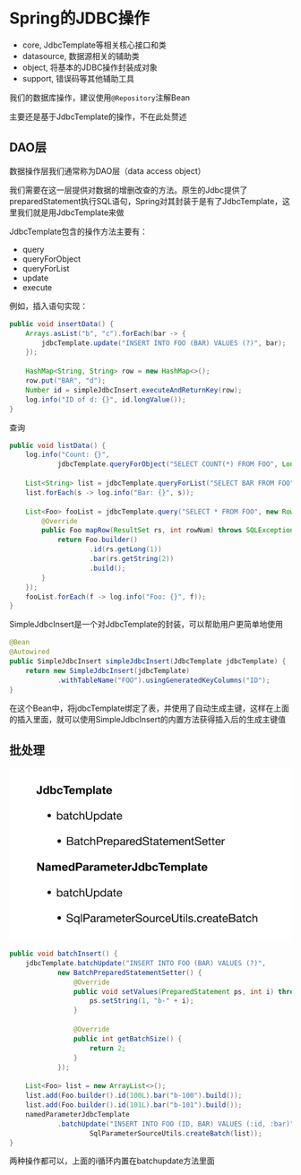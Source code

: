 # Spring的JDBC操作

- core, JdbcTemplate等相关核心接口和类
- datasource, 数据源相关的辅助类
- object, 将基本的JDBC操作封装成对象
- support, 错误码等其他辅助工具



我们的数据库操作，建议使用`@Repository`注解Bean

主要还是基于JdbcTemplate的操作，不在此处赘述





## DAO层

数据操作层我们通常称为DAO层（data access object）

我们需要在这一层提供对数据的增删改查的方法。原生的Jdbc提供了preparedStatement执行SQL语句，Spring对其封装于是有了JdbcTemplate，这里我们就是用JdbcTemplate来做

JdbcTemplate包含的操作方法主要有：

- query
- queryForObject
- queryForList
- update
- execute



例如，插入语句实现：

```java
public void insertData() {
    Arrays.asList("b", "c").forEach(bar -> {
        jdbcTemplate.update("INSERT INTO FOO (BAR) VALUES (?)", bar);
    });

    HashMap<String, String> row = new HashMap<>();
    row.put("BAR", "d");
    Number id = simpleJdbcInsert.executeAndReturnKey(row);
    log.info("ID of d: {}", id.longValue());
}
```

查询

```java
public void listData() {
    log.info("Count: {}",
            jdbcTemplate.queryForObject("SELECT COUNT(*) FROM FOO", Long.class));

    List<String> list = jdbcTemplate.queryForList("SELECT BAR FROM FOO", String.class);
    list.forEach(s -> log.info("Bar: {}", s));

    List<Foo> fooList = jdbcTemplate.query("SELECT * FROM FOO", new RowMapper<Foo>() {
        @Override
        public Foo mapRow(ResultSet rs, int rowNum) throws SQLException {
            return Foo.builder()
                    .id(rs.getLong(1))
                    .bar(rs.getString(2))
                    .build();
        }
    });
    fooList.forEach(f -> log.info("Foo: {}", f));
}
```





SimpleJdbcInsert是一个对JdbcTemplate的封装，可以帮助用户更简单地使用

```java
@Bean
@Autowired
public SimpleJdbcInsert simpleJdbcInsert(JdbcTemplate jdbcTemplate) {
    return new SimpleJdbcInsert(jdbcTemplate)
            .withTableName("FOO").usingGeneratedKeyColumns("ID");
}
```

​	在这个Bean中，将jdbcTemplate绑定了表，并使用了自动生成主键，这样在上面的插入里面，就可以使用SimpleJdbcInsert的内置方法获得插入后的生成主键值







## 批处理

![image-20250524204131628](assets/image-20250524204131628.png)

```java
public void batchInsert() {
    jdbcTemplate.batchUpdate("INSERT INTO FOO (BAR) VALUES (?)",
            new BatchPreparedStatementSetter() {
                @Override
                public void setValues(PreparedStatement ps, int i) throws SQLException {
                    ps.setString(1, "b-" + i);
                }

                @Override
                public int getBatchSize() {
                    return 2;
                }
            });

    List<Foo> list = new ArrayList<>();
    list.add(Foo.builder().id(100L).bar("b-100").build());
    list.add(Foo.builder().id(101L).bar("b-101").build());
    namedParameterJdbcTemplate
            .batchUpdate("INSERT INTO FOO (ID, BAR) VALUES (:id, :bar)",
                    SqlParameterSourceUtils.createBatch(list));
}
```

两种操作都可以，上面的i循环内置在batchupdate方法里面



